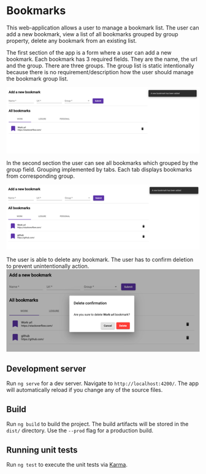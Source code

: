 # Bookmarks

This web-application allows a user to manage a bookmark list. The user can add a new bookmark, view a list of all bookmarks grouped by group property, delete any bookmark from an existing list.

The first section of the app is a form where a user can add a new bookmark.
Each bookmark has 3 required fields. They are the name, the url and the group.
There are three groups. The group list is static intentionally because there is no requirement/description how the user should manage the bookmark group list.

<img src="images/add_first_bookmark.png">

In the second section the user can see all bookmarks which grouped by the group field. Grouping implemented by tabs. Each tab displays bookmarks from corresponding group.

<img src="images/add_second_bookmark.png">

The user is able to delete any bookmark. The user has to confirm deletion to prevent unintentionally action.
<img src="images/bookmark_deletion.png">


## Development server

Run `ng serve` for a dev server. Navigate to `http://localhost:4200/`. The app will automatically reload if you change any of the source files.

## Build

Run `ng build` to build the project. The build artifacts will be stored in the `dist/` directory. Use the `--prod` flag for a production build.

## Running unit tests

Run `ng test` to execute the unit tests via [Karma](https://karma-runner.github.io).
